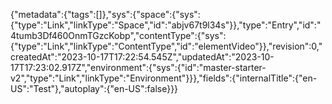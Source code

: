 {"metadata":{"tags":[]},"sys":{"space":{"sys":{"type":"Link","linkType":"Space","id":"abjv67t9l34s"}},"type":"Entry","id":"4tumb3Df460OnmTGzcKobp","contentType":{"sys":{"type":"Link","linkType":"ContentType","id":"elementVideo"}},"revision":0,"createdAt":"2023-10-17T17:22:54.545Z","updatedAt":"2023-10-17T17:23:02.917Z","environment":{"sys":{"id":"master-starter-v2","type":"Link","linkType":"Environment"}}},"fields":{"internalTitle":{"en-US":"Test"},"autoplay":{"en-US":false}}}